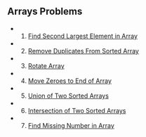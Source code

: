 ## Arrays Problems

- 1. [Find Second Largest Element in Array](https://www.geeksforgeeks.org/problems/second-largest3735/1?itm_source=geeksforgeeks&itm_medium=article&itm_campaign=practice_card)
- 2. [Remove Duplicates From Sorted Array](https://leetcode.com/problems/remove-duplicates-from-sorted-array/description/)
- 3. [Rotate Array](https://leetcode.com/problems/rotate-array/description/)
- 4. [Move Zeroes to End of Array](https://leetcode.com/problems/move-zeroes/description/)
- 5. [Union of Two Sorted Arrays](https://www.naukri.com/code360/problems/sorted-array_6613259?leftPanelTabValue=SUBMISSION)
- 6. [Intersection of Two Sorted Arrays](https://leetcode.com/problems/intersection-of-two-arrays/description/)
- 7. [Find Missing Number in Array](https://leetcode.com/problems/missing-number/description/)
